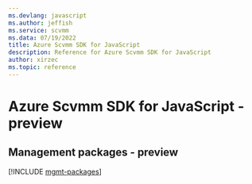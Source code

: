 ```yaml
---
ms.devlang: javascript
ms.author: jeffish
ms.service: scvmm
ms.data: 07/19/2022
title: Azure Scvmm SDK for JavaScript
description: Reference for Azure Scvmm SDK for JavaScript
author: xirzec
ms.topic: reference
---
```

# Azure Scvmm SDK for JavaScript - preview

## Management packages - preview
[!INCLUDE [mgmt-packages](scvmm-mgmt-index.md)]
